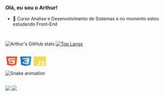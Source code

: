 ### Olá, eu sou o Arthur!
- 🌱 Curso Analise e Desenvolvimento de Sistemas e no momento estou estudando Front-End

<div>
<br>
  
  ![Arthur's GitHub stats](https://github-readme-stats.vercel.app/api?username=arthurlmsferreira&show_icons=true&theme=dracula)
  [![Top Langs](https://github-readme-stats.vercel.app/api/top-langs/?username=arthurlmsferreira&layout=compact&theme=dracula)](https://github.com/arthurlmsferreira/github-readme-stats)
<div style="display: inline_block"><br>
  <img align="center" alt="Arthur-HTML" height="30" width="40" src="https://raw.githubusercontent.com/devicons/devicon/master/icons/html5/html5-original.svg">
  <img align="center" alt="Arthur-CSS" height="30" width="40" src="https://raw.githubusercontent.com/devicons/devicon/master/icons/css3/css3-original.svg">
  <img align="center" alt="Arthur-Js" height="30" width="40" src="https://raw.githubusercontent.com/devicons/devicon/master/icons/javascript/javascript-plain.svg">
  
  ![Snake animation](https://github.com/arthurlmsferreira/arthurlmsferreira/blob/output/github-contribution-grid-snake.svg)
</div>

##

<div> 
  <a href = "mailto:arthurlmsferreira@gmail.com"><img src="https://img.shields.io/badge/-Gmail-%23333?style=for-the-badge&logo=gmail&logoColor=white" target="_blank"></a>
  <a href="https://www.linkedin.com/in/arthurlmsferreira/" target="_blank"><img src="https://img.shields.io/badge/-LinkedIn-%230077B5?style=for-the-badge&logo=linkedin&logoColor=white" target="_blank"></a> 
</div>
